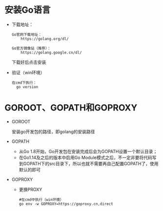 # 安装Go语言

- 下载地址：

  ```
  Go官网下载地址：
      https://golang.org/dl/
  
  Go官方镜像站（推荐）：
      https://golang.google.cn/dl/
  ```

  下载好后点击安装

- 验证（win环境）

  ```shell
  在cmd下执行：
  	go version
  ```



# GOROOT、GOPATH和GOPROXY

- GOROOT

  安装go开发包的路径，即golang的安装路径

- GOPATH

  - 从Go 1.8开始，Go开发包在安装完成后会为GOPATH设置一个默认目录；
  - 在Go1.14及之后的版本中启用Go Module模式之后，不一定非要将代码写到GOPATH下的src目录下，所以也就不需要再自己配置GOPATH了，使用默认的即可

- GOPROXY

  - 更换PROXY

    ```shell
    #在cmd中执行（win环境）
    go env -w GOPROXY=https://goproxy.cn,direct
    ```

  

  

  